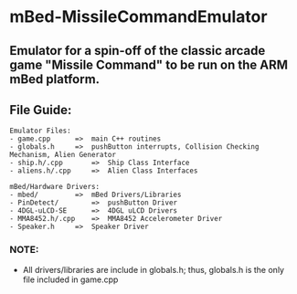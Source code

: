 # mBed-MissileCommandEmulator
Emulator for a spin-off of the classic arcade game "Missile Command" to be run on the ARM mBed platform.
-------------
##
## File Guide:

	Emulator Files: 
	- game.cpp		=>	main C++ routines
	- globals.h		=>	pushButton interrupts, Collision Checking Mechanism, Alien Generator
	- ship.h/.cpp		=>	Ship Class Interface
	- aliens.h/.cpp	  	=>	Alien Class Interfaces
	
	mBed/Hardware Drivers:
	- mbed/		 	=>	mBed Drivers/Libraries
	- PinDetect/		=>	pushButton Driver
	- 4DGL-uLCD-SE		=> 	4DGL uLCD Drivers
	- MMA8452.h/.cpp	=>	MMA8452 Accelerometer Driver
	- Speaker.h		=> 	Speaker Driver

### NOTE:
- All drivers/libraries are include in globals.h; thus, globals.h is the only file included in game.cpp
